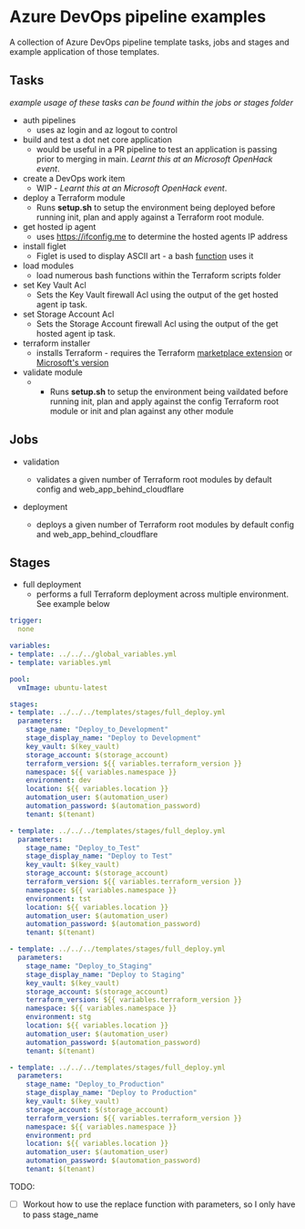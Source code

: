 # Azure DevOps pipeline examples

A collection of Azure DevOps pipeline template tasks, jobs and stages and example application of those templates.

## Tasks

_example usage of these tasks can be found within the jobs or stages folder_

- auth pipelines
  - uses az login and az logout to control 
- build and test a dot net core application
  - would be useful in a PR pipeline to test an application is passing prior to merging in main. _Learnt this at an Microsoft OpenHack event_.
- create a DevOps work item
  - WIP - _Learnt this at an Microsoft OpenHack event_.
- deploy a Terraform module
  - Runs __setup.sh__ to setup the environment being deployed before running init, plan and apply against a Terraform root module.
- get hosted ip agent
  - uses https://ifconfig.me to determine the hosted agents IP address
- install figlet
  - Figlet is used to display ASCII art - a bash [function](https://github.com/heathen1878/Terraform/blob/main/scripts/functions/apps.sh) uses it
- load modules
  - load numerous bash functions within the Terraform scripts folder
- set Key Vault Acl
  - Sets the Key Vault firewall Acl using the output of the get hosted agent ip task.
- set Storage Account Acl
  - Sets the Storage Account firewall Acl using the output of the get hosted agent ip task.
- terraform installer
  - installs Terraform - requires the Terraform [marketplace extension](https://marketplace.visualstudio.com/items?itemName=charleszipp.azure-pipelines-tasks-terraform) or [Microsoft's version](https://marketplace.visualstudio.com/items?itemName=ms-devlabs.custom-terraform-tasks&targetId=1b31a8fc-9a57-433b-ac74-31ac7ad5f216&utm_source=vstsproduct&utm_medium=ExtHubManageList)
- validate module
  - - Runs __setup.sh__ to setup the environment being vaildated before running init, plan and apply against the config Terraform root module or init and plan against any other module

## Jobs

- validation
  - validates a given number of Terraform root modules by default config and web_app_behind_cloudflare

- deployment
  - deploys a given number of Terraform root modules by default config and web_app_behind_cloudflare

## Stages

- full deployment
  - performs a full Terraform deployment across multiple environment. See example below

```yaml
trigger:
  none

variables:
- template: ../../../global_variables.yml
- template: variables.yml

pool:
  vmImage: ubuntu-latest

stages:
- template: ../../../templates/stages/full_deploy.yml
  parameters:
    stage_name: "Deploy_to_Development"
    stage_display_name: "Deploy to Development"
    key_vault: $(key_vault)
    storage_account: $(storage_account)
    terraform_version: ${{ variables.terraform_version }}
    namespace: ${{ variables.namespace }}
    environment: dev
    location: ${{ variables.location }}
    automation_user: $(automation_user)
    automation_password: $(automation_password)
    tenant: $(tenant)

- template: ../../../templates/stages/full_deploy.yml
  parameters:
    stage_name: "Deploy_to_Test"
    stage_display_name: "Deploy to Test"
    key_vault: $(key_vault)
    storage_account: $(storage_account)
    terraform_version: ${{ variables.terraform_version }}
    namespace: ${{ variables.namespace }}
    environment: tst
    location: ${{ variables.location }}
    automation_user: $(automation_user)
    automation_password: $(automation_password)
    tenant: $(tenant)

- template: ../../../templates/stages/full_deploy.yml
  parameters:
    stage_name: "Deploy_to_Staging"
    stage_display_name: "Deploy to Staging"
    key_vault: $(key_vault)
    storage_account: $(storage_account)
    terraform_version: ${{ variables.terraform_version }}
    namespace: ${{ variables.namespace }}
    environment: stg
    location: ${{ variables.location }}
    automation_user: $(automation_user)
    automation_password: $(automation_password)
    tenant: $(tenant)

- template: ../../../templates/stages/full_deploy.yml
  parameters:
    stage_name: "Deploy_to_Production"
    stage_display_name: "Deploy to Production"
    key_vault: $(key_vault)
    storage_account: $(storage_account)
    terraform_version: ${{ variables.terraform_version }}
    namespace: ${{ variables.namespace }}
    environment: prd
    location: ${{ variables.location }}
    automation_user: $(automation_user)
    automation_password: $(automation_password)
    tenant: $(tenant)
```

TODO:

- [ ] Workout how to use the replace function with parameters, so I only have to pass stage_name